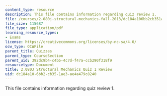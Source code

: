 ```yaml
---
content_type: resource
description: This file contains information regarding quiz review 1.
file: /courses/2-080j-structural-mechanics-fall-2013/dc184a106bb2cb351ae3ae4a479c8240_MIT2_080JF13_Quiz_1_Review.pdf
file_size: 115687
file_type: application/pdf
learning_resource_types:
- Exams
license: https://creativecommons.org/licenses/by-nc-sa/4.0/
ocw_type: OCWFile
parent_title: Quizzes
parent_type: CourseSection
parent_uid: 392dc9b4-c4b5-4c7d-f47a-ccb290f318f9
resourcetype: Document
title: 2.080J Structural Mechanics Quiz 1 Review
uid: dc184a10-6bb2-cb35-1ae3-ae4a479c8240
---
```

This file contains information regarding quiz review 1.
